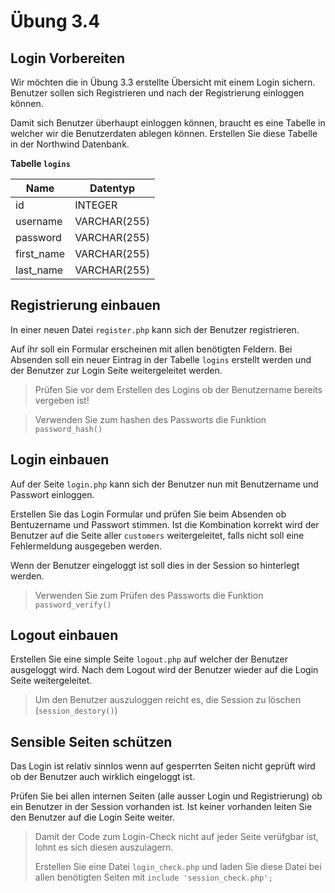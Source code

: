 # Übung 3.4 #

## Login Vorbereiten ##

Wir möchten die in Übung 3.3 erstellte Übersicht mit einem Login sichern. Benutzer sollen sich Registrieren und nach der Registrierung einloggen können.

Damit sich Benutzer überhaupt einloggen können, braucht es eine Tabelle in welcher wir die Benutzerdaten ablegen können.
Erstellen Sie diese Tabelle in der Northwind Datenbank.

**Tabelle `logins`**

| Name | Datentyp |
| --- | --- |
| id | INTEGER |
| username | VARCHAR(255) |
| password | VARCHAR(255) |
| first_name | VARCHAR(255) |
| last_name | VARCHAR(255) |

## Registrierung einbauen ##

In einer neuen Datei `register.php` kann sich der Benutzer registrieren.

Auf ihr soll ein Formular erscheinen mit allen benötigten Feldern. Bei Absenden soll ein neuer Eintrag
in der Tabelle `logins` erstellt werden und der Benutzer zur Login Seite weitergeleitet werden.

> Prüfen Sie vor dem Erstellen des Logins ob der Benutzername bereits vergeben ist!

> Verwenden Sie zum hashen des Passworts die Funktion `password_hash()`

## Login einbauen ##

Auf der Seite `login.php` kann sich der Benutzer nun mit Benutzername und Passwort einloggen.

Erstellen Sie das Login Formular und prüfen Sie beim Absenden ob Bentuzername und Passwort stimmen.
Ist die Kombination korrekt wird der Benutzer auf die Seite aller `customers` weitergeleitet, falls nicht
soll eine Fehlermeldung ausgegeben werden.

Wenn der Benutzer eingeloggt ist soll dies in der Session so hinterlegt werden.

> Verwenden Sie zum Prüfen des Passworts die Funktion `password_verify()`

## Logout einbauen ##

Erstellen Sie eine simple Seite `logout.php` auf welcher der Benutzer ausgeloggt wird. Nach dem Logout
wird der Benutzer wieder auf die Login Seite weitergeleitet.

> Um den Benutzer auszuloggen reicht es, die Session zu löschen (`session_destory()`)

## Sensible Seiten schützen ##

Das Login ist relativ sinnlos wenn auf gesperrten Seiten nicht geprüft wird ob der Benutzer auch wirklich eingeloggt ist.

Prüfen Sie bei allen internen Seiten (alle ausser Login und Registrierung) ob ein Benutzer in der Session vorhanden ist. Ist keiner
vorhanden leiten Sie den Benutzer auf die Login Seite weiter.

> Damit der Code zum Login-Check nicht auf jeder Seite verüfgbar ist, lohnt es sich diesen auszulagern.
> 
> Erstellen Sie eine Datei `login_check.php` und laden Sie diese Datei bei allen benötigten Seiten mit `include 'session_check.php';`

